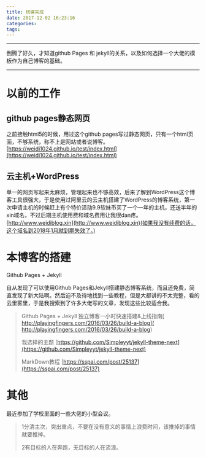 ```yaml
---
title: 搭建完成
date: 2017-12-02 16:23:16
categories:
tags:
---
```


---
倒腾了好久，才知道github Pages 和 jekyll的关系，以及如何选择一个大佬的模板作为自己博客的基础。

---

# 以前的工作
##   github pages静态网页
之前接触html5的时候，用过这个github pages写过静态网页，只有一个html页面，不够系统，称不上是网站或者说博客。[https://weidi1024.github.io/test/index.html](https://weidi1024.github.io/test/index.html)
##   云主机+WordPress
单一的网页写起来太麻烦，管理起来也不够高效，后来了解到WordPress这个博客工具很强大，于是使用过阿里云的云主机搭建了WordPress的博客系统，第一次申请主机的时候赶上有个特价活动9.9软妹币买了一个一年的主机，还送半年的xin域名，不过后期主机使用费和域名费用让我很dan疼。[http://www.weidiblog.xin](http://www.weidiblog.xin)(如果我没有续费的话，这个域名到2018年1月就到期失效了。)

# 本博客的搭建
 Github Pages + Jekyll
 
自从发现了可以使用Github Pages和Jekyll搭建静态博客系统，而且还免费，简直发现了新大陆啊。然后迫不及待地找到一些教程，但是大都讲的不太完整，看的云里雾里，于是我搜索到了许多大佬写的文章，发现这些比较适合我。

>Github Pages + Jekyll 独立博客一小时快速搭建&上线指南[ http://playingfingers.com/2016/03/26/build-a-blog]( http://playingfingers.com/2016/03/26/build-a-blog)
>
>我选择的主题 [https://github.com/Simpleyyt/jekyll-theme-next](https://github.com/Simpleyyt/jekyll-theme-next)
>
>MarkDown教程 [https://sspai.com/post/25137](https://sspai.com/post/25137)

# 其他
最近参加了学校里面的一些大佬的小型会议。
>1分清主次，突出重点，不要在没有意义的事情上浪费时间，该推掉的事情就要推掉。
>
>2有目标的人在奔跑，无目标的人在流浪。
